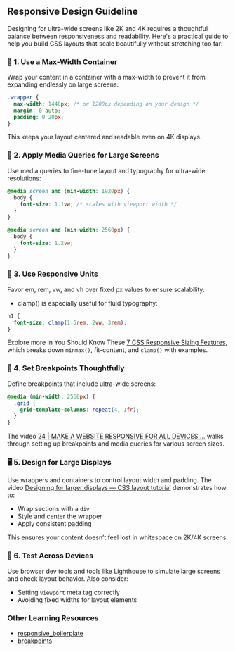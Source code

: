 ## Responsive Design Guideline
Designing for ultra-wide screens like 2K and 4K requires a thoughtful balance between responsiveness and readability. Here's a practical guide to help you build CSS layouts that scale beautifully without stretching too far:

### 🧱 1. Use a Max-Width Container
Wrap your content in a container with a max-width to prevent it from expanding endlessly on large screens:

```css
.wrapper {
  max-width: 1440px; /* or 1200px depending on your design */
  margin: 0 auto;
  padding: 0 20px;
}
```
This keeps your layout centered and readable even on 4K displays.

### 📐 2. Apply Media Queries for Large Screens
Use media queries to fine-tune layout and typography for ultra-wide resolutions:
```css
@media screen and (min-width: 1920px) {
  body {
    font-size: 1.1vw; /* scales with viewport width */
  }
}

@media screen and (min-width: 2560px) {
  body {
    font-size: 1.2vw;
  }
}
```

### 📏 3. Use Responsive Units
Favor em, rem, vw, and vh over fixed px values to ensure scalability:

* clamp() is especially useful for fluid typography:
```css
h1 {
  font-size: clamp(1.5rem, 2vw, 3rem);
}
```
Explore more in You Should Know These [7 CSS Responsive Sizing Features](https://www.youtube.com/watch?v=1AyiCquK8zY), which breaks down `minmax()`, fit-content, and `clamp()` with examples.

### 🧰 4. Set Breakpoints Thoughtfully
Define breakpoints that include ultra-wide screens:
```css
@media (min-width: 2560px) {
  .grid {
    grid-template-columns: repeat(4, 1fr);
  }
}
```
The video [24 | MAKE A WEBSITE RESPONSIVE FOR ALL DEVICES ...](https://www.youtube.com/watch?v=UUjNEMXZA-k) walks through setting up breakpoints and media queries for various screen sizes.

### 🖥️ 5. Design for Large Displays
Use wrappers and containers to control layout width and padding. The video [Designing for larger displays — CSS layout tutorial](https://www.youtube.com/watch?v=5KJMD2GnBsg) demonstrates how to:

* Wrap sections with a `div`
* Style and center the wrapper
* Apply consistent padding

This ensures your content doesn’t feel lost in whitespace on 2K/4K screens.

### 🧪 6. Test Across Devices
Use browser dev tools and tools like Lighthouse to simulate large screens and check layout behavior. Also consider:

* Setting `viewport` meta tag correctly
* Avoiding fixed widths for layout elements

### Other Learning Resources
* [responsive_boilerplate](responsive_boilerplate.md)
* [breakpoints](breakpoints.md)
